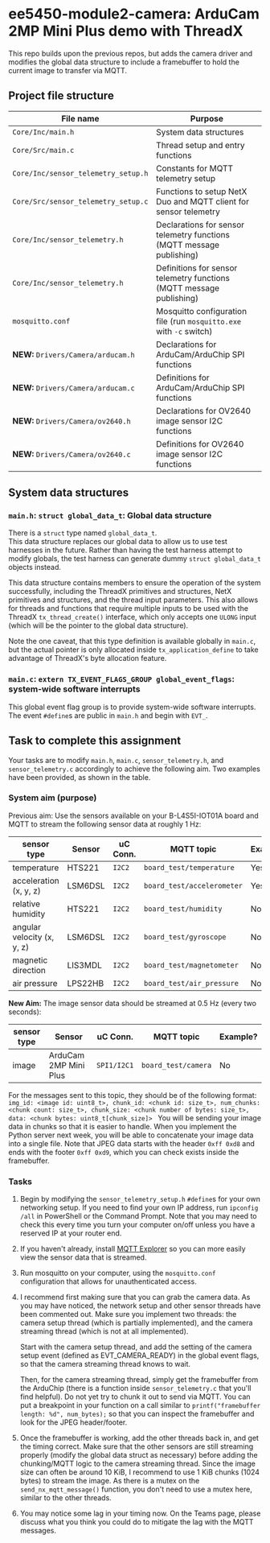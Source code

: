 # ee5450-module2-camera: ArduCam 2MP Mini Plus demo with ThreadX

This repo builds upon the previous repos, but adds the camera driver and modifies the global
data structure to include a framebuffer to hold the current image to transfer via MQTT.

## Project file structure
| File name | Purpose |
| ------------------- | ------- |
| `Core/Inc/main.h` | System data structures |
| `Core/Src/main.c` | Thread setup and entry functions |
| `Core/Inc/sensor_telemetry_setup.h` | Constants for MQTT telemetry setup |
| `Core/Src/sensor_telemetry_setup.c` | Functions to setup NetX Duo and MQTT client for sensor telemetry |
| `Core/Inc/sensor_telemetry.h` | Declarations for sensor telemetry functions (MQTT message publishing) |
| `Core/Inc/sensor_telemetry.h` | Definitions for sensor telemetry functions (MQTT message publishing) |
| `mosquitto.conf` | Mosquitto configuration file (run `mosquitto.exe` with `-c` switch) |
| **NEW:** `Drivers/Camera/arducam.h` | Declarations for ArduCam/ArduChip SPI functions |
| **NEW:** `Drivers/Camera/arducam.c` | Definitions for ArduCam/ArduChip SPI functions |
| **NEW:** `Drivers/Camera/ov2640.h` | Declarations for OV2640 image sensor I2C functions |
| **NEW:** `Drivers/Camera/ov2640.c` | Definitions for OV2640 image sensor I2C functions |

## System data structures
### `main.h`: `struct global_data_t`: Global data structure
There is a `struct` type named `global_data_t`.  
This data structure replaces our global data to allow us to use 
test harnesses in the future.  Rather than having the
test harness attempt to modify globals, the test harness can generate
dummy `struct global_data_t` objects instead. 

This data structure contains members to ensure the operation of the system
successfully, including the ThreadX primitives and structures, NetX primitives
and structures, and the thread input parameters. This also allows for
threads and functions that require multiple inputs to be used with the
ThreadX `tx_thread_create()` interface, which only accepts one `ULONG` 
input (which will be the pointer to the global data structure).

Note the one caveat, that this type definition is available globally
in `main.c`, but the actual pointer is only allocated inside
`tx_application_define` to take advantage of ThreadX's byte allocation
feature.

### `main.c`: `extern TX_EVENT_FLAGS_GROUP global_event_flags`: system-wide software interrupts
This global event flag group is to provide system-wide software interrupts. 
The event `#define`s are public in `main.h` and begin with `EVT_`.


## Task to complete this assignment
Your tasks are to modify `main.h`, `main.c`, `sensor_telemetry.h`, and `sensor_telemetry.c`
accordingly to achieve the following aim.  Two examples have been provided, 
as shown in the table. 

### System aim (purpose)
Previous aim: Use the sensors available on your B-L4S5I-IOT01A board
and MQTT to stream the following sensor data at roughly 1 Hz:

| sensor type | Sensor | uC Conn. | MQTT topic | Example? |
| ----------- | ------ | -------- | ---------- | -------- |
| temperature | HTS221 | `I2C2` | `board_test/temperature` | Yes |
| acceleration (x, y, z) | LSM6DSL | `I2C2` | `board_test/accelerometer` | Yes |
| relative humidity | HTS221 | `I2C2` | `board_test/humidity` | No |
| angular velocity (x, y, z) | LSM6DSL | `I2C2` | `board_test/gyroscope` | No |
| magnetic direction | LIS3MDL | `I2C2` | `board_test/magnetometer` | No |
| air pressure | LPS22HB | `I2C2` | `board_test/air_pressure` | No |

**New Aim:** The image sensor data should be streamed at 0.5 Hz (every two seconds):

| sensor type | Sensor | uC Conn. | MQTT topic | Example? |
| ----------- | ------ | -------- | ---------- | -------- |
| image | ArduCam 2MP Mini Plus | `SPI1/I2C1` | `board_test/camera` | No |

For the messages sent to this topic, they should be of the following format:
`img_id: <image id: uint8_t>, chunk_id: <chunk id: size_t>, num_chunks: <chunk count: size_t>, chunk_size: <chunk number of bytes: size_t>, data: <chunk bytes: uint8_t[chunk_size]> `
You will be sending your image data in chunks so that it is easier to handle.  When you implement the Python server
next week, you will be able to concatenate your image data into a single file.  Note that JPEG data starts with the
header `0xff 0xd8` and ends with the footer `0xff 0xd9`, which you can check exists inside the framebuffer.

### Tasks
1. Begin by modifying the `sensor_telemetry_setup.h` `#define`s for your own networking
   setup.  If you need to find your own IP address, run `ipconfig /all` in PowerShell
   or the Command Prompt.  Note that you may need to check this every time you turn 
   your computer on/off unless you have a reserved IP at your router end.
2. If you haven't already, install [MQTT Explorer](http://mqtt-explorer.com/) 
   so you can more easily view the sensor data that is streamed.
3. Run mosquitto on your computer, using the `mosquitto.conf` configuration that 
   allows for unauthenticated access.
4. I recommend first making sure that you can grab the camera data. As you may have noticed,
   the network setup and other sensor threads have been commented out.  Make sure you implement
   two threads: the camera setup thread (which is partially implemented), and the camera 
   streaming thread (which is not at all implemented).  
   
   Start with the camera setup thread,
   and add the setting of the camera setup event (defined as EVT_CAMERA_READY) in the global 
   event flags, so that the camera streaming thread knows to wait.
   
   Then, for the camera streaming thread, simply get the framebuffer from the ArduChip (there
   is a function inside `sensor_telemetry.c` that you'll find helpful).  Do not yet try to 
   chunk it out to send via MQTT.  You can put a breakpoint in your function on a call similar to
   `printf("framebuffer length: %d", num_bytes);` so that you can inspect the framebuffer and look
   for the JPEG header/footer.
5. Once the framebuffer is working, add the other threads back in, and get the timing correct. Make sure
   that the other sensors are still streaming properly (modify the global data struct as necessary) 
   before adding the chunking/MQTT logic to the camera streaming thread.  Since the image size can often
   be around 10 KiB, I recommend to use 1 KiB chunks (1024 bytes) to stream the image.  As there is a mutex
   on the `send_nx_mqtt_message()` function, you don't need to use a mutex here, similar to the other threads.
6. You may notice some lag in your timing now.  On the Teams page, please discuss what you think you could
   do to mitigate the lag with the MQTT messages.
